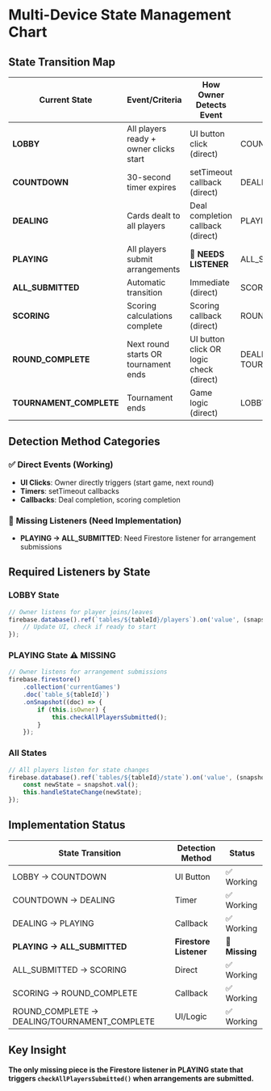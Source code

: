 # Multi-Device State Management Chart

## State Transition Map

| Current State | Event/Criteria | How Owner Detects Event | Next State | Owner Action |
|---------------|----------------|------------------------|------------|--------------|
| **LOBBY** | All players ready + owner clicks start | UI button click (direct) | COUNTDOWN | `setState('countdown')` |
| **COUNTDOWN** | 30-second timer expires | setTimeout callback (direct) | DEALING | `setState('dealing')` + deal cards |
| **DEALING** | Cards dealt to all players | Deal completion callback (direct) | PLAYING | `setState('playing')` |
| **PLAYING** | All players submit arrangements | **🚨 NEEDS LISTENER** | ALL_SUBMITTED | `checkAllPlayersSubmitted()` |
| **ALL_SUBMITTED** | Automatic transition | Immediate (direct) | SCORING | `setState('scoring')` |
| **SCORING** | Scoring calculations complete | Scoring callback (direct) | ROUND_COMPLETE | `setState('round_complete')` |
| **ROUND_COMPLETE** | Next round starts OR tournament ends | UI button click OR logic check (direct) | DEALING OR TOURNAMENT_COMPLETE | `setState(nextState)` |
| **TOURNAMENT_COMPLETE** | Tournament ends | Game logic (direct) | LOBBY | `setState('lobby')` |

## Detection Method Categories

### ✅ **Direct Events (Working)**
- **UI Clicks**: Owner directly triggers (start game, next round)
- **Timers**: setTimeout callbacks
- **Callbacks**: Deal completion, scoring completion

### 🚨 **Missing Listeners (Need Implementation)**
- **PLAYING → ALL_SUBMITTED**: Need Firestore listener for arrangement submissions

## Required Listeners by State

### **LOBBY State**
```javascript
// Owner listens for player joins/leaves
firebase.database().ref(`tables/${tableId}/players`).on('value', (snapshot) => {
    // Update UI, check if ready to start
});
```

### **PLAYING State** ⚠️ **MISSING**
```javascript
// Owner listens for arrangement submissions
firebase.firestore()
    .collection('currentGames')
    .doc(`table_${tableId}`)
    .onSnapshot((doc) => {
        if (this.isOwner) {
            this.checkAllPlayersSubmitted();
        }
    });
```

### **All States**
```javascript
// All players listen for state changes
firebase.database().ref(`tables/${tableId}/state`).on('value', (snapshot) => {
    const newState = snapshot.val();
    this.handleStateChange(newState);
});
```

## Implementation Status

| State Transition | Detection Method | Status |
|------------------|------------------|---------|
| LOBBY → COUNTDOWN | UI Button | ✅ Working |
| COUNTDOWN → DEALING | Timer | ✅ Working |
| DEALING → PLAYING | Callback | ✅ Working |
| **PLAYING → ALL_SUBMITTED** | **Firestore Listener** | **🚨 Missing** |
| ALL_SUBMITTED → SCORING | Direct | ✅ Working |
| SCORING → ROUND_COMPLETE | Callback | ✅ Working |
| ROUND_COMPLETE → DEALING/TOURNAMENT_COMPLETE | UI/Logic | ✅ Working |

## Key Insight
**The only missing piece is the Firestore listener in PLAYING state that triggers `checkAllPlayersSubmitted()` when arrangements are submitted.**
